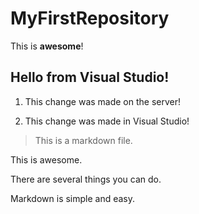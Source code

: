 # MyFirstRepository

This is **awesome**!

## Hello from Visual Studio!

1. This change was made on the server!

1. This change was made in Visual Studio!

> This is a markdown file.

This is awesome.

There are several things you can do.

Markdown is simple and easy.